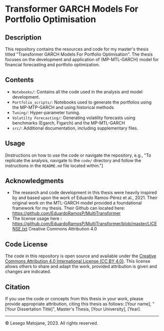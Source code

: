 # Transformer GARCH Models For Portfolio Optimisation

## Description
This repository contains the resources and code for my master's thesis titled "Transformer GARCH Models For Portfolio Optimisation". The thesis focuses on the development and application of (MP-MTL-GARCH) model for financial forecasting and portfolio optimization.

## Contents

- `Notebooks/`: Contains all the code used in the analysis and model development.
- `Portfolio_scripts/`: Notebooks used to generate the portfolios using the MP-MTP-GARCH and using historical methods
- `Tuning/`: Hyper-parameter tuning.
- `Volatilty Forecasting/`: Generating volatility forecasts using benchmarks (Egarch, Figarch) and the MP-MTL-GARCH
- `src/`: Additional documentation, including supplementary files.

## Usage
[Instructions on how to use the code or navigate the repository, e.g., "To replicate the analysis, navigate to the `code/` directory and follow the instructions in the `README.md` file located within."]

## Acknowledgments
- The research and code development in this thesis were heavily inspired by and based upon the work of Eduardo Ramos-Pérez et al., 2021. Their original work on the MTL-GARCH model provided a foundational framework for my thesis. Their Github can located here: https://github.com/EduardoRamosP/MultiTransformer
- The license usage here : https://github.com/EduardoRamosP/MultiTransformer/blob/master/LICENSE.txt Creative Commons Attribution 4.0


## Code License
The code in this repository is open source and available under the [Creative Commons Attribution 4.0 International License (CC BY 4.0)](https://creativecommons.org/licenses/by/4.0/). This license allows others to share and adapt the work, provided attribution is given and changes are indicated.

## Citation
If you use the code or concepts from this thesis in your work, please provide appropriate attribution, citing this thesis as follows:
[Your name], "[Your Dissertation Title]", Master's Thesis, [Your University], [Year].

---

© Lesego Matojane, 2023. All rights reserved.
